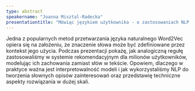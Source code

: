 ```yaml
---
type: abstract
speakername: "Joanna Misztal-Radecka"
presentationtitle: "Mówiąc językiem użytkownika - o zastosowaniach NLP w systemie rekomendacyjnym"
---
```

Jedna z popularnych metod przetwarzania języka naturalnego Word2Vec opiera się na założeniu, że znaczenie słowa może być zdefiniowane przez kontekst jego użycia. Podczas prezentacji pokażę, jak analogiczną regułę zastosowaliśmy w systemie rekomendacyjnym dla milionów użytkowników, modelując ich zachowania zamiast słów w tekście. Opowiem, dlaczego w praktyce ważna jest interpretowalność modeli i jak wykorzystaliśmy NLP do tworzenia słownych opisów zainteresowań oraz przedstawię techniczne aspekty rozwiązania w dużej skali.
